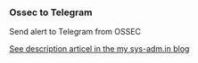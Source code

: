 ### Ossec to Telegram
Send alert to Telegram from OSSEC

[See description articel in the my sys-adm.in blog](https://sys-adm.in/security/850-ossec-otpravka-uvedomlenij-v-telegram.html)

